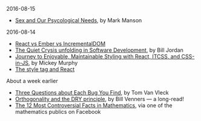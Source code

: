 2016-08-15
* [Sex and Our Psycological Needs](https://markmanson.net/sex-and-our-psychological-needs), by Mark Manson

2016-08-14 
* [React vs Ember vs IncrementalDOM](https://auth0.com/blog/face-off-virtual-dom-vs-incremental-dom-vs-glimmer/)
* [The Quiet Crysis unfolding in Software Development](https://medium.com/@billjordan1/the-quiet-crisis-unfolding-in-software-development-cffbdafbf450#.9efggr35p), by Bill Jordan
* [Journey to Enjoyable, Maintainable Styling with React, ITCSS, and CSS-in-JS](https://medium.com/maintainable-react-apps/journey-to-enjoyable-maintainable-styling-with-react-itcss-and-css-in-js-632cfa9c70d6#.nt7oqqqct), by Mickey Murphy
* [The style tag and React](https://medium.com/learnreact/the-style-tag-and-react-24d6dd3ca974#.hgt1lyo6u)

About a week earlier
* [Three Questions about Each Bug You Find](http://multicians.org/thvv/threeq.html), by Tom Van Vleck
* [Orthogonality and the DRY principle](http://www.artima.com/intv/dry.html), by Bill Venners — a long-read!
* [The 12 Most Controversial Facts in Mathematics](http://www.businessinsider.com/the-most-controversial-math-problems-2013-3/#), via one of the mathematics publics on Facebook
